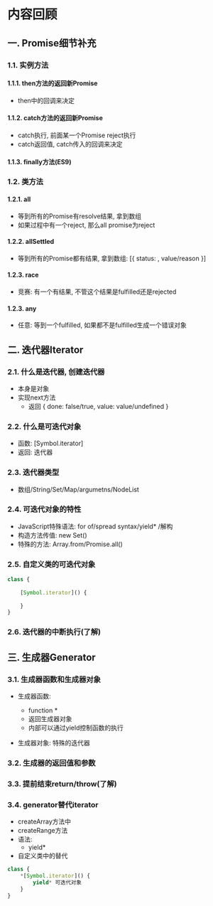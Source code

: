 # 内容回顾

## 一. Promise细节补充

### 1.1. 实例方法

#### 1.1.1. then方法的返回新Promise

* then中的回调来决定



#### 1.1.2. catch方法的返回新Promise

* catch执行, 前面某一个Promise reject执行
* catch返回值, catch传入的回调来决定



#### 1.1.3. finally方法(ES9)





### 1.2. 类方法

#### 1.2.1. all 

* 等到所有的Promise有resolve结果, 拿到数组
* 如果过程中有一个reject, 那么all promise为reject



#### 1.2.2. allSettled

* 等到所有的Promise都有结果, 拿到数组: [{ status: , value/reason }]





#### 1.2.3. race

* 竞赛: 有一个有结果, 不管这个结果是fulfilled还是rejected



#### 1.2.3. any

* 任意: 等到一个fulfilled, 如果都不是fulfilled生成一个错误对象



## 二. 迭代器Iterator

### 2.1. 什么是迭代器, 创建迭代器

* 本身是对象
* 实现next方法
  * 返回 { done: false/true, value: value/undefined }





### 2.2. 什么是可迭代对象

* 函数: [Symbol.iterator]
* 返回: 迭代器





### 2.3. 迭代器类型

* 数组/String/Set/Map/argumetns/NodeList





### 2.4. 可迭代对象的特性

* JavaScript特殊语法: for of/spread syntax/yield* /解构
* 构造方法传值: new Set()
* 特殊的方法: Array.from/Promise.all()





### 2.5. 自定义类的可迭代对象

```js
class {
    
    [Symbol.iterator]() {
        
    }
}
```





### 2.6. 迭代器的中断执行(了解)







## 三. 生成器Generator

### 3.1. 生成器函数和生成器对象

* 生成器函数:
  * function *
  * 返回生成器对象
  * 内部可以通过yield控制函数的执行

* 生成器对象: 特殊的迭代器





### 3.2. 生成器的返回值和参数





### 3.3. 提前结束return/throw(了解)





### 3.4. generator替代iterator

* createArray方法中
* createRange方法
* 语法:
  * yield*
* 自定义类中的替代

```js
class {
    *[Symbol.iterator]() {
        yield* 可迭代对象
    }
}
```







































